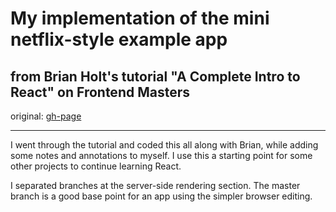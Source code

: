 # My implementation of the mini netflix-style example app

## from Brian Holt's tutorial "A Complete Intro to React" on Frontend Masters

original:
[gh-page](http://btholt.github.io/complete-intro-to-react/)

-----
I went through the tutorial and coded this all along with Brian, while adding some notes and annotations to myself. I use this a starting point for some other projects to continue learning React.

I separated branches at the server-side rendering section. The master branch is a good base point for an app using the simpler browser editing.

